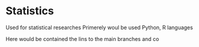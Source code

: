 # Statistics
Used for statistical researches
Primerely woul be used Python, R languages

Here would be contained the lins to the main branches and co
